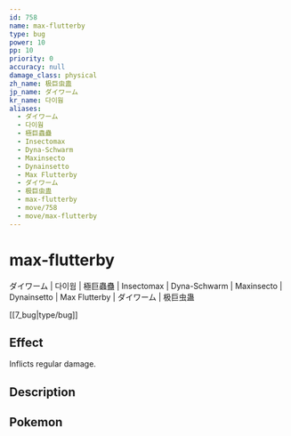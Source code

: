 ```yaml
---
id: 758
name: max-flutterby
type: bug
power: 10
pp: 10
priority: 0
accuracy: null
damage_class: physical
zh_name: 极巨虫蛊
jp_name: ダイワーム
kr_name: 다이웜
aliases:
  - ダイワーム
  - 다이웜
  - 極巨蟲蠱
  - Insectomax
  - Dyna-Schwarm
  - Maxinsecto
  - Dynainsetto
  - Max Flutterby
  - ダイワーム
  - 极巨虫蛊
  - max-flutterby
  - move/758
  - move/max-flutterby
---
```

# max-flutterby
    
ダイワーム | 다이웜 | 極巨蟲蠱 | Insectomax | Dyna-Schwarm | Maxinsecto | Dynainsetto | Max Flutterby | ダイワーム | 极巨虫蛊

[[7_bug|type/bug]]

## Effect

Inflicts regular damage.

## Description



## Pokemon



